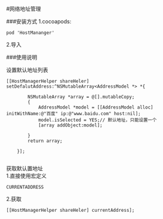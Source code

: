#网络地址管理

###安装方式
1.cocoapods:
````
pod 'HostMananger'
````
2.导入


###使用说明

设置默认地址列表

````
[[HostManagerHelper shareHeler] setDefalutAddress:^NSMutableArray<AddressModel *> *{
        
        NSMutableArray *array = @[].mutableCopy;
        {
            AddressModel *model = [[AddressModel alloc] initWithName:@"百度" ip:@"www.baidu.com" host:nil];
            model.isSelected = YES;// 默认地址，只能设置一个
            [array addObject:model];
            
        }
        return array;
        
    }];
    
````

获取默认置地址  
1.直接使用宏定义

````
CURRENTADDRESS
````
2.获取
````
[[HostManagerHelper shareHeler] currentAddress];
````
